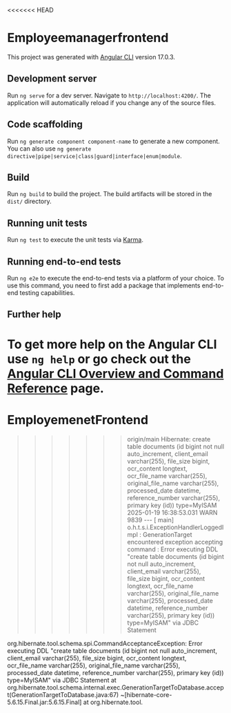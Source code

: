 <<<<<<< HEAD
# Employeemanagerfrontend

This project was generated with [Angular CLI](https://github.com/angular/angular-cli) version 17.0.3.

## Development server

Run `ng serve` for a dev server. Navigate to `http://localhost:4200/`. The application will automatically reload if you change any of the source files.

## Code scaffolding

Run `ng generate component component-name` to generate a new component. You can also use `ng generate directive|pipe|service|class|guard|interface|enum|module`.

## Build

Run `ng build` to build the project. The build artifacts will be stored in the `dist/` directory.

## Running unit tests

Run `ng test` to execute the unit tests via [Karma](https://karma-runner.github.io).

## Running end-to-end tests

Run `ng e2e` to execute the end-to-end tests via a platform of your choice. To use this command, you need to first add a package that implements end-to-end testing capabilities.

## Further help

To get more help on the Angular CLI use `ng help` or go check out the [Angular CLI Overview and Command Reference](https://angular.io/cli) page.
=======
# EmployemenetFrontend
>>>>>>> origin/main
>>>>>Hibernate: create table documents (id bigint not null auto_increment, client_email varchar(255), file_size bigint, ocr_content longtext, ocr_file_name varchar(255), original_file_name varchar(255), processed_date datetime, reference_number varchar(255), primary key (id)) type=MyISAM
2025-01-19 16:38:53.031  WARN 9839 --- [           main] o.h.t.s.i.ExceptionHandlerLoggedImpl     : GenerationTarget encountered exception accepting command : Error executing DDL "create table documents (id bigint not null auto_increment, client_email varchar(255), file_size bigint, ocr_content longtext, ocr_file_name varchar(255), original_file_name varchar(255), processed_date datetime, reference_number varchar(255), primary key (id)) type=MyISAM" via JDBC Statement

org.hibernate.tool.schema.spi.CommandAcceptanceException: Error executing DDL "create table documents (id bigint not null auto_increment, client_email varchar(255), file_size bigint, ocr_content longtext, ocr_file_name varchar(255), original_file_name varchar(255), processed_date datetime, reference_number varchar(255), primary key (id)) type=MyISAM" via JDBC Statement
	at org.hibernate.tool.schema.internal.exec.GenerationTargetToDatabase.accept(GenerationTargetToDatabase.java:67) ~[hibernate-core-5.6.15.Final.jar:5.6.15.Final]
	at org.hibernate.tool.
>>>>>
